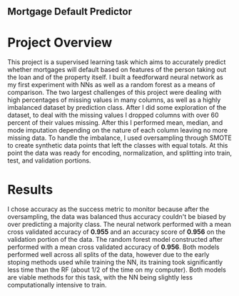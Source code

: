 ## Mortgage Default Predictor

# Project Overview

This project is a supervised learning task which aims to accurately predict whether mortgages will default based on features of the person taking out the loan and of the property itself. I built a feedforward neural network as my first experiment with NNs as well as a random forest as a means of comparison. The two largest challenges of this project were dealing with high percentages of missing values in many columns, as well as a highly imbalanced dataset by prediction class. After I did some exploration of the dataset, to deal with the missing values I dropped columns with over 60 percent of their values missing. After this I performed mean, median, and mode imputation depending on the nature of each column leaving no more missing data. To handle the imbalance, I used oversampling through SMOTE to create synthetic data points that left the classes with equal totals. At this point the data was ready for encoding, normalization, and splitting into train, test, and validation portions. 

# Results

I chose accuracy as the success metric to monitor because after the oversampling, the data was balanced thus accuracy couldn't be biased by over predicting a majority class. The neural network performed with a mean cross validated accuracy of **0.955** and an accuracy score of **0.956** on the validation portion of the data. The random forest model constructed after performed with a mean cross validated accuracy of **0.956**. Both models performed well across all splits of the data, however due to the early stoping methods used while training the NN, its training took significantly less time than the RF (about 1/2 of the time on my computer). Both models are viable methods for this task, with the NN being slightly less computationally intensive to train. 
